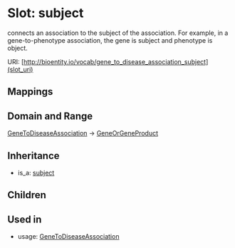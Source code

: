 # Slot: subject


connects an association to the subject of the association. For example, in a gene-to-phenotype association, the gene is subject and phenotype is object.

URI: [http://bioentity.io/vocab/gene_to_disease_association_subject](slot_uri)
## Mappings

## Domain and Range

[GeneToDiseaseAssociation](GeneToDiseaseAssociation.md) -> [GeneOrGeneProduct](GeneOrGeneProduct.md)
## Inheritance

 *  is_a: [subject](subject.md)
## Children

## Used in

 *  usage: [GeneToDiseaseAssociation](GeneToDiseaseAssociation.md)
